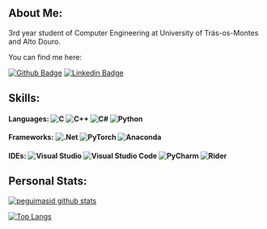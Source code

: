 ## About Me:

3rd year student of Computer Engineering at University of Trás-os-Montes and Alto Douro.


You can find me here:

[![Github Badge](https://img.shields.io/badge/-Github-000?style=flat&logo=Github&logoColor=white&link=https://github.com/Necas209)](https://github.com/Necas209)
[![Linkedin Badge](https://img.shields.io/badge/-LinkedIn-blue?style=flat&logo=Linkedin&logoColor=white&link=https://www.linkedin.com/in/diogo-medeiros-268897198/)](https://www.linkedin.com/in/diogo-medeiros-268897198/)

## Skills:

#### Languages: ![C](https://img.shields.io/badge/C-%2300599C.svg?style=flat&logo=C&logoColor=white) ![C++](https://img.shields.io/badge/C++-%2300599C.svg?style=flat&logo=C%2B%2B&logoColor=white) ![C#](https://img.shields.io/badge/C%23-%23239120.svg?style=flat&logo=C-sharp&logoColor=white) ![Python](https://img.shields.io/badge/Python-3670A0?style=flat&logo=Python&logoColor=ffdd54)

#### Frameworks: ![.Net](https://img.shields.io/badge/.NET-5C2D91?style=flat&logo=.net&logoColor=white) ![PyTorch](https://img.shields.io/badge/PyTorch-%23EE4C2C.svg?style=flat&logo=PyTorch&logoColor=white) ![Anaconda](https://img.shields.io/badge/Anaconda-%2344A833.svg?style=flat&logo=Anaconda&logoColor=white)

#### IDEs: ![Visual Studio](https://img.shields.io/badge/Visual%20Studio-5C2D91.svg?style=flat&logo=visual-studio&logoColor=white) ![Visual Studio Code](https://img.shields.io/badge/Visual%20Studio%20Code-0078d7.svg?style=flat&logo=visual-studio-code&logoColor=white) ![PyCharm](https://img.shields.io/badge/PyCharm-143?style=flat&logo=PyCharm&logoColor=black&color=black&labelColor=green) ![Rider](https://img.shields.io/badge/Rider-000000.svg?style=flat&logo=Rider&logoColor=white&color=black&labelColor=crimson)

## Personal Stats:

[![peguimasid github stats](https://github-readme-stats.vercel.app/api?username=Necas209&show_icons=true&title_color=fff&icon_color=37aaff&text_color=f8f8f2&bg_color=171c24&count_private=true)](https://github.com/Necas209)

[![Top Langs](https://github-readme-stats.vercel.app/api/top-langs/?username=Necas209&layout=compact&title_color=fff&text_color=f8f8f2&hide=java&bg_color=171c24)](https://github.com/Necas209)
